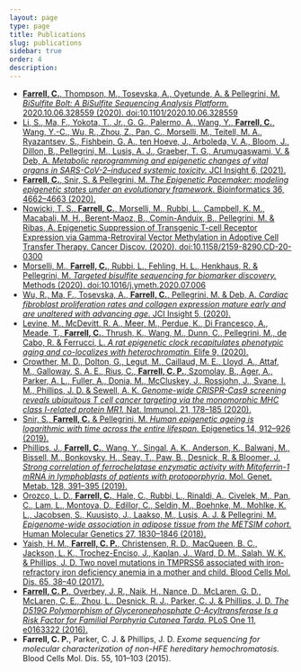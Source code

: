 ```yaml
---
layout: page
type: page
title: Publications
slug: publications
sidebar: true
order: 4
description: 
---
```


- [**Farrell, C.**, Thompson, M., Tosevska, A., Oyetunde, A. & Pellegrini, M. *BiSulfite Bolt: A BiSulfite Sequencing Analysis Platform.* 2020.10.06.328559 (2020). doi:10.1101/2020.10.06.328559](https://www.biorxiv.org/content/10.1101/2020.10.06.328559v2)
- [Li, S., Ma, F., Yokota, T., Jr., G. G., Palermo, A., Wang, Y., **Farrell, C.**, Wang, Y.-C., Wu, R., Zhou, Z., Pan, C., Morselli, M., Teitell, M. A., Ryazantsev, S., Fishbein, G. A., ten Hoeve, J., Arboleda, V. A., Bloom, J., Dillon, B., Pellegrini, M., Lusis, A. J., Graeber, T. G., Arumugaswami, V. & Deb, A. *Metabolic reprogramming and epigenetic changes of vital organs in SARS-CoV-2–induced systemic toxicity.* JCI Insight 6, (2021).](https://insight.jci.org/articles/view/145027)
- [**Farrell, C.**, Snir, S. & Pellegrini, M. *The Epigenetic Pacemaker: modeling epigenetic states under an evolutionary framework.* Bioinformatics 36, 4662–4663 (2020).](https://academic.oup.com/bioinformatics/article-abstract/doi/10.1093/bioinformatics/btaa585/5861533?redirectedFrom=fulltext)
- [Nowicki, T. S., **Farrell, C.**, Morselli, M., Rubbi, L., Campbell, K. M., Macabali, M. H., Berent-Maoz, B., Comin-Anduix, B., Pellegrini, M. & Ribas, A. Epigenetic Suppression of Transgenic T-cell Receptor Expression via Gamma-Retroviral Vector Methylation in Adoptive Cell Transfer Therapy. Cancer Discov. (2020). doi:10.1158/2159-8290.CD-20-0300](https://cancerdiscovery.aacrjournals.org/content/10/11/1645)
- [Morselli, M., **Farrell, C.**, Rubbi, L., Fehling, H. L., Henkhaus, R. & Pellegrini, M. *Targeted bisulfite sequencing for biomarker discovery.* Methods (2020). doi:10.1016/j.ymeth.2020.07.006](https://www.sciencedirect.com/science/article/abs/pii/S1046202320300839)
- [Wu, R., Ma, F., Tosevska, A., **Farrell, C.**, Pellegrini, M. & Deb, A. *Cardiac fibroblast proliferation rates and collagen expression mature early and are unaltered with advancing age.* JCI Insight 5, (2020).](https://df6sxcketz7bb.cloudfront.net/manuscripts/140000/140628/jci.insight.140628.v2.pdf)
- [Levine, M., McDevitt, R. A., Meer, M., Perdue, K., Di Francesco, A., Meade, T., **Farrell, C.**, Thrush, K., Wang, M., Dunn, C., Pellegrini, M., de Cabo, R. & Ferrucci, L. *A rat epigenetic clock recapitulates phenotypic aging and co-localizes with heterochromatin.* Elife 9, (2020).](https://elifesciences.org/articles/59201)
- [Crowther, M. D., Dolton, G., Legut, M., Caillaud, M. E., Lloyd, A., Attaf, M., Galloway, S. A. E., Rius, C., **Farrell, C. P.**, Szomolay, B., Ager, A., Parker, A. L., Fuller, A., Donia, M., McCluskey, J., Rossjohn, J., Svane, I. M., Phillips, J. D. & Sewell, A. K. *Genome-wide CRISPR-Cas9 screening reveals ubiquitous T cell cancer targeting via the monomorphic MHC class I-related protein MR1.* Nat. Immunol. 21, 178–185 (2020).](https://www.nature.com/articles/s41590-019-0578-8)
- [Snir, S., **Farrell, C.** & Pellegrini, M. *Human epigenetic ageing is logarithmic with time across the entire lifespan.* Epigenetics 14, 912–926 (2019).](https://www.tandfonline.com/doi/full/10.1080/15592294.2019.1623634)
- [Phillips, J., **Farrell, C.**, Wang, Y., Singal, A. K., Anderson, K., Balwani, M., Bissell, M., Bonkovsky, H., Seay, T., Paw, B., Desnick, R. & Bloomer, J. *Strong correlation of ferrochelatase enzymatic activity with Mitoferrin-1 mRNA in lymphoblasts of patients with protoporphyria.* Mol. Genet. Metab. 128, 391–395 (2019).](https://pubmed.ncbi.nlm.nih.gov/30391163/)
- [Orozco, L. D., **Farrell, C.**, Hale, C., Rubbi, L., Rinaldi, A., Civelek, M., Pan, C., Lam, L., Montoya, D., Edillor, C., Seldin, M., Boehnke, M., Mohlke, K. L., Jacobsen, S., Kuusisto, J., Laakso, M., Lusis, A. J. & Pellegrini, M. *Epigenome-wide association in adipose tissue from the METSIM cohort.* Human Molecular Genetics 27, 1830–1846 (2018).](https://pubmed.ncbi.nlm.nih.gov/29566149/)
- [Yaish, H. M., **Farrell, C. P.**, Christensen, R. D., MacQueen, B. C., Jackson, L. K., Trochez-Enciso, J., Kaplan, J., Ward, D. M., Salah, W. K. & Phillips, J. D. Two novel mutations in TMPRSS6 associated with iron-refractory iron deficiency anemia in a mother and child. Blood Cells Mol. Dis. 65, 38–40 (2017).](https://www.ncbi.nlm.nih.gov/pmc/articles/PMC5656052/)
- [**Farrell, C. P.**, Overbey, J. R., Naik, H., Nance, D., McLaren, G. D., McLaren, C. E., Zhou, L., Desnick, R. J., Parker, C. J. & Phillips, J. D. *The D519G Polymorphism of Glyceronephosphate O-Acyltransferase Is a Risk Factor for Familial Porphyria Cutanea Tarda.* PLoS One 11, e0163322 (2016).](https://pubmed.ncbi.nlm.nih.gov/27661980/)
- **Farrell, C. P.**, Parker, C. J. & Phillips, J. D. *Exome sequencing for molecular characterization of non-HFE hereditary hemochromatosis.* Blood Cells Mol. Dis. 55, 101–103 (2015).
